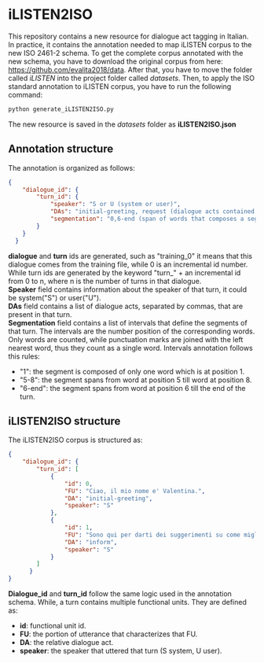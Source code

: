# iLISTEN2ISO
This repository contains a new resource for dialogue act tagging in Italian. In practice, it contains the annotation needed to map iLISTEN corpus to the new ISO 2461-2 schema.
To get the complete corpus annotated with the new schema, you have to download the original corpus from here:
https://github.com/evalita2018/data. After that, you have to move the folder called *iLISTEN* into the project folder called *datasets*.
Then, to apply the ISO standard annotation to iLISTEN corpus, you have to run the following command:
```bash
python generate_iLISTEN2ISO.py
```   
The new resource is saved in the *datasets* folder as **iLISTEN2ISO.json**

## Annotation structure
The annotation is organized as follows:
```json
{
    "dialogue_id": {
        "turn_id": {
            "speaker": "S or U (system or user)",
            "DAs": "initial-greeting, request (dialogue acts contained in this turn)",
            "segmentation": "0,6-end (span of words that composes a segment)"
        }
    }
  }
```
**dialogue** and **turn** ids are generated, such as "training_0" it means that this dialogue comes from the training file, while 0 is an incremental id number. While turn ids are generated by the keyword "turn_" + an incremental id from 0 to n, where n is the number of turns in that dialogue. <br>
**Speaker** field contains information about the speaker of that turn, it could be system("S") or user("U").<br>
**DAs** field contains a list of dialogue acts, separated by commas, that are present in that turn.<br>
**Segmentation** field contains a list of intervals that define the segments of that turn. The intervals are the number position of the corresponding words. Only words are counted, while punctuation marks are joined with the left nearest word, thus they count as a single word. Intervals annotation follows this rules:
- "1": the segment is composed of only one word which is at position 1.
- "5-8": the segment spans from word at position 5 till word at position 8.  
- "6-end": the segment spans from word at position 6 till the end of the turn.

## iLISTEN2ISO structure
The iLISTEN2ISO corpus is structured as:
```json
{
    "dialogue_id": {
        "turn_id": [
            {
                "id": 0,
                "FU": "Ciao, il mio nome e' Valentina.",
                "DA": "initial-greeting",
                "speaker": "S"
            },
            {
                "id": 1,
                "FU": "Sono qui per darti dei suggerimenti su come migliorare la tua dieta.",
                "DA": "inform",
                "speaker": "S"
            }
        ]
      }
}
```

**Dialogue_id** and **turn_id** follow the same logic used in the annotation schema. While, a turn contains multiple functional units. They are defined as:
- **id**: functional unit id.
- **FU**: the portion of utterance that characterizes that FU.
- **DA**: the relative dialogue act.
- **speaker**: the speaker that uttered that turn (S system, U user).

